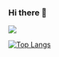### Hi there 👋
<img src="https://capsule-render.vercel.app/api?type=soft&color=C3E5AE&height=100&section=header&text=enjoy!&fontSize=50" /> 

[![Top Langs](https://github-readme-stats.vercel.app/api/top-langs/?username=KMJbella&layout=compact)](https://github.com/anuraghazra/github-readme-stats)

